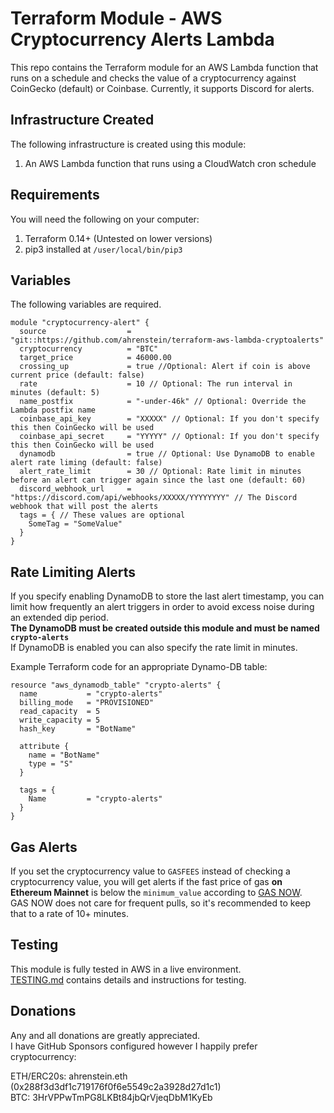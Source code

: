 Terraform Module - AWS Cryptocurrency Alerts Lambda
===================================================
This repo contains the Terraform module for an AWS Lambda function that runs on a schedule and checks the value of a cryptocurrency
against CoinGecko (default) or Coinbase. Currently, it supports Discord for alerts.

Infrastructure Created
----------------------
The following infrastructure is created using this module:

1. An AWS Lambda function that runs using a CloudWatch cron schedule

Requirements
------------
You will need the following on your computer:

1. Terraform 0.14+ (Untested on lower versions)
2. pip3 installed at `/user/local/bin/pip3`

Variables
---------
The following variables are required.

```hcl
module "cryptocurrency-alert" {
  source                  = "git::https://github.com/ahrenstein/terraform-aws-lambda-cryptoalerts"
  cryptocurrency          = "BTC"
  target_price            = 46000.00
  crossing_up             = true //Optional: Alert if coin is above current price (default: false)
  rate                    = 10 // Optional: The run interval in minutes (default: 5)
  name_postfix            = "-under-46k" // Optional: Override the Lambda postfix name
  coinbase_api_key        = "XXXXX" // Optional: If you don't specify this then CoinGecko will be used 
  coinbase_api_secret     = "YYYYY" // Optional: If you don't specify this then CoinGecko will be used
  dynamodb                = true // Optional: Use DynamoDB to enable alert rate liming (default: false)
  alert_rate_limit        = 30 // Optional: Rate limit in minutes before an alert can trigger again since the last one (default: 60)
  discord_webhook_url     = "https://discord.com/api/webhooks/XXXXX/YYYYYYYY" // The Discord webhook that will post the alerts
  tags = { // These values are optional
    SomeTag = "SomeValue"
  }
}
```

Rate Limiting Alerts
--------------------
If you specify enabling DynamoDB to store the last alert timestamp, you can limit how frequently an alert triggers
in order to avoid excess noise during an extended dip period.  
**The DynamoDB must be created outside this module and must be named `crypto-alerts`**  
If DynamoDB is enabled you can also specify the rate limit in minutes.

Example Terraform code for an appropriate Dynamo-DB table:

```hcl
resource "aws_dynamodb_table" "crypto-alerts" {
  name           = "crypto-alerts"
  billing_mode   = "PROVISIONED"
  read_capacity  = 5
  write_capacity = 5
  hash_key       = "BotName"

  attribute {
    name = "BotName"
    type = "S"
  }

  tags = {
    Name         = "crypto-alerts"
  }
}
```

Gas Alerts
----------
If you set the cryptocurrency value to `GASFEES` instead of checking a cryptocurrency value,
you will get alerts if the fast price of gas **on Ethereum Mainnet** is below the `minimum_value` according to [GAS NOW](https://www.gasnow.org/).  
GAS NOW does not care for frequent pulls, so it's recommended to keep that to a rate of 10+ minutes.

Testing
-------
This module is fully tested in AWS in a live environment.  
[TESTING.md](TESTING.md) contains details and instructions for testing. 

Donations
---------
Any and all donations are greatly appreciated.  
I have GitHub Sponsors configured however I happily prefer cryptocurrency:

ETH/ERC20s: ahrenstein.eth (0x288f3d3df1c719176f0f6e5549c2a3928d27d1c1)  
BTC: 3HrVPPwTmPG8LKBt84jbQrVjeqDbM1KyEb
